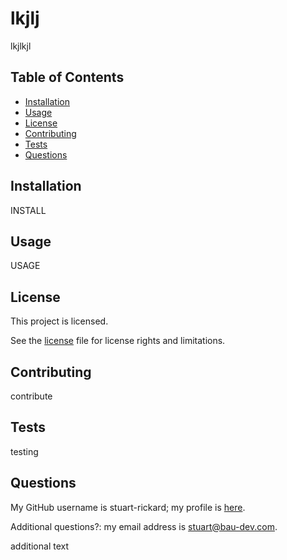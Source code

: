 # lkjlj

lkjlkjl
    


## Table of Contents

- [Installation](#installation)
- [Usage](#usage)
- [License](#license)
- [Contributing](#contributing)
- [Tests](#tests)
- [Questions](#questions)

## Installation

INSTALL
    
## Usage

USAGE
    
## License

This project is licensed.

See the [license](./model/LICENSE) file for license rights and limitations.

## Contributing

contribute
    
## Tests

testing
    
## Questions
        
My GitHub username is stuart-rickard; my profile is [here](https://github.com/stuart-rickard).

Additional questions?: my email address is stuart@bau-dev.com.

additional text

